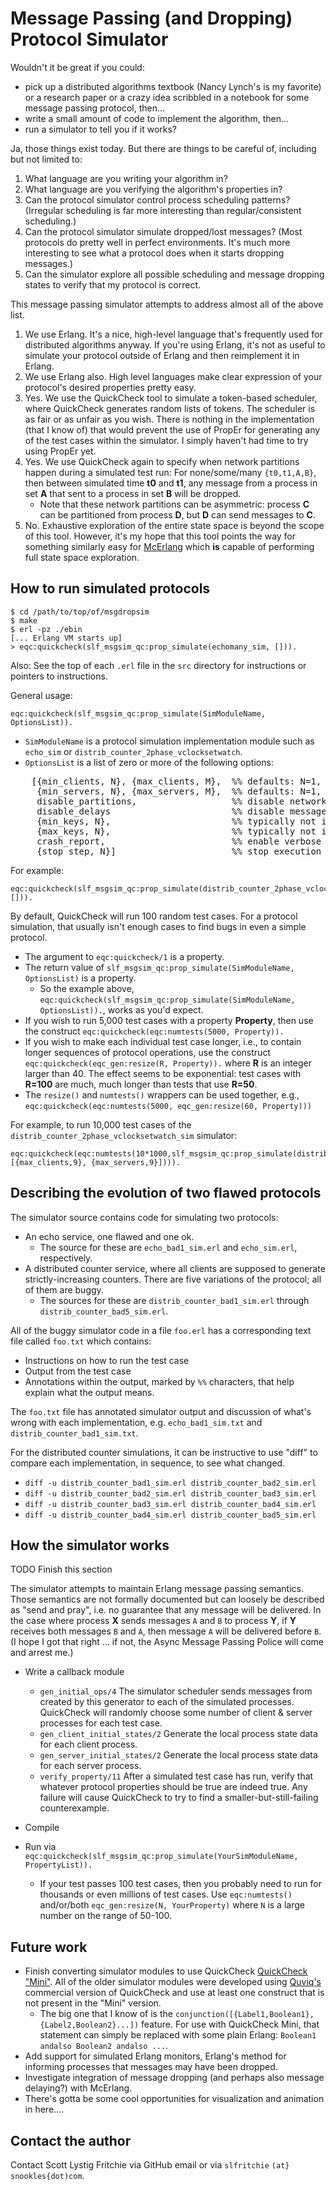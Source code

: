 Message Passing (and Dropping) Protocol Simulator
=================================================

Wouldn't it be great if you could:

* pick up a distributed algorithms textbook (Nancy Lynch's is my
  favorite) or a research paper or a crazy idea scribbled in a notebook
  for some message passing protocol, then...
* write a small amount of code to implement the algorithm, then...
* run a simulator to tell you if it works?

Ja, those things exist today.  But there are things to be careful of,
including but not limited to:

1. What language are you writing your algorithm in?
2. What language are you verifying the algorithm's properties in?
3. Can the protocol simulator control process scheduling patterns?
   (Irregular scheduling is far more interesting than
   regular/consistent scheduling.)
4. Can the protocol simulator simulate dropped/lost messages?
   (Most protocols do pretty well in perfect environments.  It's much
   more interesting to see what a protocol does when it starts
   dropping messages.)
5. Can the simulator explore all possible scheduling and message
   dropping states to verify that my protocol is correct.

This message passing simulator attempts to address almost all of the
above list.

1. We use Erlang.  It's a nice, high-level language that's frequently
   used for distributed algorithms anyway.  If you're using Erlang,
   it's not as useful to simulate your protocol outside of Erlang and
   then reimplement it in Erlang.
2. We use Erlang also.  High level languages make clear expression of
   your protocol's desired properties pretty easy.
3. Yes.  We use the QuickCheck tool to simulate a token-based
   scheduler, where QuickCheck generates random lists of tokens.  The
   scheduler is as fair or as unfair as you wish.
   There is nothing in the implementation (that I know of) that would
   prevent the use of PropEr for generating any of the test cases
   within the simulator.  I simply haven't had time to try using
   PropEr yet.
4. Yes.  We use QuickCheck again to specify when network partitions
   happen during a simulated test run: For none/some/many `{t0,t1,A,B}`,
   then between simulated time **t0** and **t1**, any message from a process
   in set **A** that sent to a process in set **B** will be dropped.
   * Note that these network partitions can be asymmetric: process
   **C** can be partitioned from process **D**, but **D** can send
   messages to **C**.
5. No.  Exhaustive exploration of the entire state space is beyond the
   scope of this tool.  However, it's my hope that this tool points
   the way for something similarly easy for
   [McErlang](https://babel.ls.fi.upm.es/trac/McErlang/) which **is**
   capable of performing full state space exploration.

How to run simulated protocols
------------------------------

    $ cd /path/to/top/of/msgdropsim
    $ make
    $ erl -pz ./ebin
    [... Erlang VM starts up]
    > eqc:quickcheck(slf_msgsim_qc:prop_simulate(echomany_sim, [])).

Also: See the top of each `.erl` file in the `src` directory for
instructions or pointers to instructions.

General usage:

    eqc:quickcheck(slf_msgsim_qc:prop_simulate(SimModuleName, OptionsList)).

* `SimModuleName` is a protocol simulation implementation
module such as `echo_sim` or `distrib_counter_2phase_vclocksetwatch`.
* `OptionsList` is a list of zero or more of the following options:
<pre>
    [{min_clients, N}, {max_clients, M},  %% defaults: N=1, M=9
     {min_servers, N}, {max_servers, M},  %% defaults: N=1, M=9
     disable_partitions,                  %% disable network partitions
     disable_delays                       %% disable message delays
     {min_keys, N},                       %% typically not implemented
     {max_keys, N},                       %% typically not implemented
     crash_report,                        %% enable verbose report upon crash
     {stop_step, N}]                      %% stop execution at step N
</pre>

For example:

    eqc:quickcheck(slf_msgsim_qc:prop_simulate(distrib_counter_2phase_vclocksetwatch_sim, [])).

By default, QuickCheck will run 100 random test cases.  For a protocol
simulation, that usually isn't enough cases to find bugs in even a
simple protocol.

* The argument to `eqc:quickcheck/1` is a property.
* The return value of `slf_msgsim_qc:prop_simulate(SimModuleName, OptionsList)`
  is a property.
  * So the example above,
    `eqc:quickcheck(slf_msgsim_qc:prop_simulate(SimModuleName,
    OptionsList)).`, works as you'd expect.
* If you wish to run 5,000 test cases with a property **Property**, then
  use the construct `eqc:quickcheck(eqc:numtests(5000, Property)).`
* If you wish to make each individual test case longer, i.e., to
  contain longer sequences of protocol operations, use the construct
  `eqc:quickcheck(eqc_gen:resize(R, Property)).` where **R** is an integer
  larger than 40.  The effect seems to be exponential: test cases with
  **R=100** are much, much longer than tests that use **R=50**.
* The `resize()` and `numtests()` wrappers can be used together, e.g.,
  `eqc:quickcheck(eqc:numtests(5000, eqc_gen:resize(60, Property)))`

For example, to run 10,000 test cases of the
`distrib_counter_2phase_vclocksetwatch_sim` simulator:

    eqc:quickcheck(eqc:numtests(10*1000,slf_msgsim_qc:prop_simulate(distrib_counter_2phase_vclocksetwatch_sim, [{max_clients,9}, {max_servers,9}]))).


Describing the evolution of two flawed protocols
------------------------------------------------

The simulator source contains code for simulating two protocols:

* An echo service, one flawed and one ok.
  * The source for these are `echo_bad1_sim.erl` and `echo_sim.erl`,
    respectively.
* A distributed counter service, where all clients are supposed to
  generate strictly-increasing counters.  There are five variations of
  the protocol; all of them are buggy.
  * The sources for these are `distrib_counter_bad1_sim.erl` through
    `distrib_counter_bad5_sim.erl`.

All of the buggy simulator code in a file `foo.erl` has a
corresponding text file called `foo.txt` which contains:

* Instructions on how to run the test case
* Output from the test case
* Annotations within the output, marked by `%%` characters, that help
  explain what the output means.

The `foo.txt` file has annotated
simulator output and discussion of what's wrong with each
implementation, e.g. `echo_bad1_sim.txt` and
`distrib_counter_bad1_sim.txt`.

For the distributed counter simulations, it can be instructive to use
"diff" to compare each implementation, in sequence, to see what
changed.

* `diff -u distrib_counter_bad1_sim.erl distrib_counter_bad2_sim.erl`
* `diff -u distrib_counter_bad2_sim.erl distrib_counter_bad3_sim.erl`
* `diff -u distrib_counter_bad3_sim.erl distrib_counter_bad4_sim.erl`
* `diff -u distrib_counter_bad4_sim.erl distrib_counter_bad5_sim.erl`

How the simulator works
-----------------------

TODO Finish this section

The simulator attempts to maintain Erlang message passing semantics.
Those semantics are not formally documented but can loosely be
described as "send and pray", i.e. no guarantee that any message will
be delivered.  In the case where process **X** sends messages `A` and
`B` to process **Y**, if **Y** receives both messages `B` and `A`,
then message `A` will be delivered before `B`.  (I hope I got that
right ... if not, the Async Message Passing Police will come and
arrest me.)

* Write a callback module
  * `gen_initial_ops/4` The simulator scheduler sends messages from
     created by this generator to each of the simulated processes.
     QuickCheck will randomly choose some number of client & server
     processes for each test case.
  * `gen_client_initial_states/2`
     Generate the local process state data for each client process.
  * `gen_server_initial_states/2`
     Generate the local process state data for each server process.
  * `verify_property/11`
     After a simulated test case has run, verify that whatever protocol
     properties should be true are indeed true.  Any failure will cause
     QuickCheck to try to find a smaller-but-still-failing
     counterexample.
* Compile
* Run via `eqc:quickcheck(slf_msgsim_qc:prop_simulate(YourSimModuleName, PropertyList)).`

  * If your test passes 100 test cases, then you probably need to run
    for thousands or even millions of test cases.  Use
    `eqc:numtests()` and/or/both `eqc_gen:resize(N, YourProperty)`
    where `N` is a large number on the range of 50-100.

Future work
-----------

* Finish converting simulator modules to use QuickCheck
  [QuickCheck "Mini"](http://www.quviq.com/news100621.html).  All of the
  older simulator modules were developed using
  [Quviq's](http://www.quviq.com) commercial version of QuickCheck and
  use at least one construct that is not present in the "Mini" version.
  * The big one that I know of is the
    `conjunction([{Label1,Boolean1},{Label2,Boolean2}...])`
     feature.  For use with QuickCheck Mini, that statement can simply be
     replaced with some plain Erlang: `Boolean1 andalso Boolean2 andalso ...`.
* Add support for simulated Erlang monitors, Erlang's method for
  informing processes that messages may have been dropped.
* Investigate integration of message dropping (and perhaps also
  message delaying?) with McErlang.
* There's gotta be some cool opportunities for visualization and
  animation in here....

Contact the author
------------------

Contact Scott Lystig Fritchie via GitHub email or via `slfritchie`
`(at}` `snookles{dot)com`.


